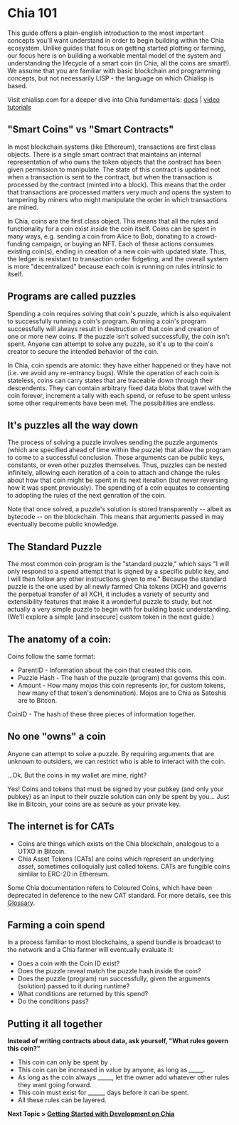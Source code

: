 # Chia 101

This guide offers a plain-english introduction to the most important concepts you'll want understand in order to begin building within the Chia ecosystem. Unlike guides that focus on getting started plotting or farming, our focus here is on building a workable mental model of the system and understanding the lifecycle of a smart coin (in Chia, all the coins are smart!). We assume that you are familiar with basic blockchain and programming concepts, but not necessarily LISP - the language on which Chialisp is based.

Visit chialisp.com for a deeper dive into Chia fundamentals: [docs](https://chialisp.com/docs/) | [video tutorials](https://chialisp.com/docs/tutorials/why_chia_is_great/)

## "Smart Coins" vs "Smart Contracts" 
In most blockchain systems (like Ethereum), transactions are first class objects. There is a single smart contract that maintains an internal representation of who owns the token objects that the contract has been given permission to manipulate. The state of this contract is updated not when a transaction is sent to the contract, but when the transaction is processed by the contract (minted into a block). This means that the order that transactions are processed matters very much and opens the system to tampering by miners who might manipulate the order in which transactions are mined. 

In Chia, coins are the first class object. This means that all the rules and functionality for a coin exist *inside* the coin itself. Coins can be spent in many ways, e.g. sending a coin from Alice to Bob, donating to a crowd-funding campaign, or buying an NFT.  Each of these actions consumes existing coin(s), ending in creation of a new coin with updated state. Thus, the ledger is resistant to transaction order fidgeting, and the overall system is more "decentralized" because each coin is running on rules intrinsic to itself. 

## Programs are called puzzles
Spending a coin requires solving that coin's puzzle, which is also equivalent to successfully running a coin's program. Running a coin's program successfully will always result in destruction of that coin and creation of one or more new coins. If the puzzle isn't solved successfully, the coin isn't spent. Anyone can attempt to solve any puzzle, so it's up to the coin's creator to secure the intended behavior of the coin. 

In Chia, coin spends are atomic: they have either happened or they have not (i.e. we avoid any re-entrancy bugs). While the operation of each coin is stateless, coins can carry states that are traceable down through their descendents. They can contain arbitrary fixed data blobs that travel with the coin forever, increment a tally with each spend, or refuse to be spent unless some other requirements have been met. The possibilities are endless.

## It's puzzles all the way down
The process of solving a puzzle involves sending the puzzle arguments (which are specified ahead of time within the puzzle) that allow the program to come to a successful conclusion. Those arguments can be public keys, constants, or even other puzzles themselves. Thus, puzzles can be nested infinitely, allowing each iteration of a coin to attach and change the rules about how that coin might be spent in its next iteration (but never reversing how it was spent previously). The spending of a coin equates to consenting to adopting the rules of the next genration of the coin.  

Note that once solved, a puzzle's solution is stored transparently -- albeit as bytecode -- on the blockchain. This means that arguments passed in may eventually become public knowledge. 

## The Standard Puzzle
The most common coin program is the "standard puzzle," which says "I will only respond to a spend attempt that is signed by a specific public key, and I will then follow any other instructions given to me." Because the standard puzzle is the one used by all newly farmed Chia tokens (XCH) and governs the perpetual transfer of all XCH, it includes a variety of security and extensibility features that make it a wonderful puzzle to study, but not actually a very simple puzzle to begin with for building basic understanding. (We'll explore a simple [and insecure] custom token in the next guide.)

## The anatomy of a coin:
Coins follow the same format:
 - ParentID - Information about the coin that created this coin.
 - Puzzle Hash - The hash of the puzzle (program) that governs this coin. 
 - Amount - How many mojos this coin represents (or, for custom tokens, how many of that token's denomination). Mojos are to Chia as Satoshis are to Bitcon. 

 CoinID - The hash of these three pieces of information together.

## No one "owns" a coin
Anyone can attempt to solve a puzzle. By requiring arguments that are unknown to outsiders, we can restrict who is able to interact with the coin.

...Ok. But the coins in my wallet are mine, right? 

Yes! Coins and tokens that must be signed by your pubkey (and only your pubkey) as an input to their puzzle solution can only be spent by you... Just like in Bitcoin, your coins are as secure as your private key. 

## The internet is for CATs
 - Coins are things which exists on the Chia blockchain, analogous to a UTXO in Bitcoin. 
 - Chia Asset Tokens (CATs) are coins which represent an underlying asset, sometimes colloquially just called tokens. CATs are fungible coins simlilar to ERC-20 in Ethereum. 
 
 Some Chia documentation refers to Coloured Coins, which have been deprecated in deference to the new CAT standard. For more details, see this [Glossary](https://www.chia.net/2021/09/23/chia-token-standard-naming.en.html).

## Farming a coin spend

In a process familiar to most blockchains, a spend bundle is broadcast to the network and a Chia farmer will eventually evaluate it:
  - Does a coin with the Coin ID exist?
  - Does the puzzle reveal match the puzzle hash inside the coin?
  - Does the puzzle (program) run successfully, given the arguments (solution) passed to it during runtime? 
  - What conditions are returned by this spend?
  - Do the conditions pass? 

## Putting it all together

**Instead of writing contracts about data, ask yourself, "What rules govern this coin?"**
 - This coin can only be spent by .
 - This coin can be increased in value by anyone, as long as _____.
 - As long as the coin always _____, let the owner add whatever other rules they want going forward.
 - This coin must exist for ______ days before it can be spent.
 - All these rules can be layered.

 
**Next Topic > [Getting Started with Development on Chia](02-Getting-Started.md)**
